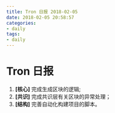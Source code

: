 ```yaml
---
title: Tron 日报 2018-02-05
date: 2018-02-05 20:58:57
categories:
- daily
tags:
- daily
---
```


# Tron 日报


1. **[核心]** 完成生成区块的逻辑;
2. **[共识]** 完成共识层有关区块的异常处理；
3. **[结构]** 完善自动化构建项目的脚本。